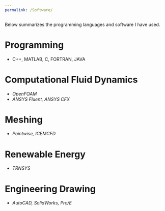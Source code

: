 ```yaml
---
permalink: /Software/
---
```


Below summarizes the programming languages and software I have used.

# Programming 
- C++, MATLAB, C, FORTRAN, JAVA

# Computational Fluid Dynamics
- _OpenFOAM_
- _ANSYS Fluent, ANSYS CFX_

# Meshing 
- _Pointwise, ICEMCFD_ 

# Renewable Energy 
- _TRNSYS_

# Engineering Drawing 
- _AutoCAD, SolidWorks, Pro/E_






